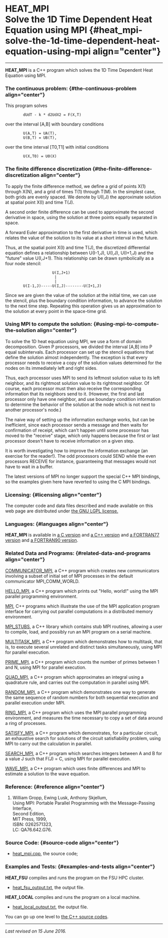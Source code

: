 HEAT\_MPI\
Solve the 1D Time Dependent Heat Equation using MPI {#heat_mpi-solve-the-1d-time-dependent-heat-equation-using-mpi align="center"}
===================================================

------------------------------------------------------------------------

**HEAT\_MPI** is a C++ program which solves the 1D Time Dependent Heat
Equation using MPI.

### The continuous problem: {#the-continuous-problem align="center"}

This program solves

            dUdT - k * d2UdX2 = F(X,T)
          

over the interval \[A,B\] with boundary conditions

            U(A,T) = UA(T),
            U(B,T) = UB(T),
          

over the time interval \[T0,T1\] with initial conditions

            U(X,T0) = U0(X)
          

### The finite difference discretization {#the-finite-difference-discretization align="center"}

To apply the finite difference method, we define a grid of points X(1)
through X(N), and a grid of times T(1) through T(M). In the simplest
case, both grids are evenly spaced. We denote by U(I,J) the approximate
solution at spatial point X(I) and time T(J).

A second order finite difference can be used to approximate the second
derivative in space, using the solution at three points equally
separated in space.

A forward Euler approximation to the first derivative in time is used,
which relates the value of the solution to its value at a short interval
in the future.

Thus, at the spatial point X(I) and time T(J), the discretized
differential equation defines a relationship between U(I-1,J), U(I,J),
U(I+1,J) and the "future" value U(I,J+1). This relationship can be drawn
symbolically as a four node stencil:

                         U(I,J+1)
                          |
                          |
            U(I-1,J)-----U(I,J)--------U(I+1,J)
          

Since we are given the value of the solution at the initial time, we can
use the stencil, plus the boundary condition information, to advance the
solution to the next time step. Repeating this operation gives us an
approximation to the solution at every point in the space-time grid.

### Using MPI to compute the solution: {#using-mpi-to-compute-the-solution align="center"}

To solve the 1D heat equation using MPI, we use a form of domain
decomposition. Given P processors, we divided the interval \[A,B\] into
P equal subintervals. Each processor can set up the stencil equations
that define the solution almost independently. The exception is that
every processor needs to receive a copy of the solution values
determined for the nodes on its immediately left and right sides.

Thus, each processor uses MPI to send its leftmost solution value to its
left neighbor, and its rightmost solution value to its rightmost
neighbor. Of course, each processor must then also receive the
corresponding information that its neighbors send to it. (However, the
first and last processor only have one neighbor, and use boundary
condition information to determine the behavior of the solution at the
node which is not next to another processor's node.)

The naive way of setting up the information exchange works, but can be
inefficient, since each processor sends a message and then waits for
confirmation of receipt, which can't happen until some processor has
moved to the "receive" stage, which only happens because the first or
last processor doesn't have to receive information on a given step.

It is worth investigating how to improve the information exchange (an
exercise for the reader!). The odd processors could SEND while the even
processors RECEIVE for instance, guaranteeing that messages would not
have to wait in a buffer.

The latest versions of MPI no longer support the special C++ MPI
bindings, so the examples given here have reverted to using the C MPI
bindings.

### Licensing: {#licensing align="center"}

The computer code and data files described and made available on this
web page are distributed under [the GNU LGPL
license.](../../txt/gnu_lgpl.txt)

### Languages: {#languages align="center"}

**HEAT\_MPI** is available in [a C
version](../../c_src/heat_mpi/heat_mpi.html) and [a C++
version](../../cpp_src/heat_mpi/heat_mpi.html) and [a FORTRAN77
version](../../f77_src/heat_mpi/heat_mpi.html) and [a FORTRAN90
version](../../f_src/heat_mpi/heat_mpi.html).

### Related Data and Programs: {#related-data-and-programs align="center"}

[COMMUNICATOR\_MPI](../../cpp_src/communicator_mpi/communicator_mpi.html),
a C++ program which creates new communicators involving a subset of
initial set of MPI processes in the default communicator
MPI\_COMM\_WORLD.

[HELLO\_MPI](../../cpp_src/hello_mpi/hello_mpi.html), a C++ program
which prints out "Hello, world!" using the MPI parallel programming
environment.

[MPI](../../cpp_src/mpi/mpi.html), C++ programs which illustrate the use
of the MPI application program interface for carrying out parallel
computations in a distributed memory environment.

[MPI\_STUBS](../../cpp_src/mpi_stubs/mpi_stubs.html), a C++ library
which contains stub MPI routines, allowing a user to compile, load, and
possibly run an MPI program on a serial machine.

[MULTITASK\_MPI](../../cpp_src/multitask_mpi/multitask_mpi.html), a C++
program which demonstrates how to multitask, that is, to execute several
unrelated and distinct tasks simultaneously, using MPI for parallel
execution.

[PRIME\_MPI](../../cpp_src/prime_mpi/prime_mpi.html), a C++ program
which counts the number of primes between 1 and N, using MPI for
parallel execution.

[QUAD\_MPI](../../cpp_src/quad_mpi/quad_mpi.html), a C++ program which
approximates an integral using a quadrature rule, and carries out the
computation in parallel using MPI.

[RANDOM\_MPI](../../cpp_src/random_mpi/random_mpi.html), a C++ program
which demonstrates one way to generate the same sequence of random
numbers for both sequential execution and parallel execution under MPI.

[RING\_MPI](../../cpp_src/ring_mpi/ring_mpi.html), a C++ program which
uses the MPI parallel programming environment, and measures the time
necessary to copy a set of data around a ring of processes.

[SATISFY\_MPI](../../cpp_src/satisfy_mpi/satisfy_mpi.html), a C++
program which demonstrates, for a particular circuit, an exhaustive
search for solutions of the circuit satisfiability problem, using MPI to
carry out the calculation in parallel.

[SEARCH\_MPI](../../cpp_src/search_mpi/search_mpi.html), a C++ program
which searches integers between A and B for a value J such that F(J) =
C, using MPI for parallel execution.

[WAVE\_MPI](../../cpp_src/wave_mpi/wave_mpi.html), a C++ program which
uses finite differences and MPI to estimate a solution to the wave
equation.

### Reference: {#reference align="center"}

1.  William Gropp, Ewing Lusk, Anthony Skjellum,\
    Using MPI: Portable Parallel Programming with the Message-Passing
    Interface,\
    Second Edition,\
    MIT Press, 1999,\
    ISBN: 0262571323,\
    LC: QA76.642.G76.

### Source Code: {#source-code align="center"}

-   [heat\_mpi.cpp](heat_mpi.cpp), the source code;

### Examples and Tests: {#examples-and-tests align="center"}

**HEAT\_FSU** compiles and runs the program on the FSU HPC cluster.

-   [heat\_fsu\_output.txt](heat_fsu_output.txt), the output file.

**HEAT\_LOCAL** compiles and runs the program on a local machine.

-   [heat\_local\_output.txt](heat_local_output.txt), the output file.

You can go up one level to [the C++ source codes](../cpp_src.html).

------------------------------------------------------------------------

*Last revised on 15 June 2016.*

